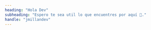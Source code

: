 ```yaml
---
heading: "Hola Dev"
subheading: "Espero te sea util lo que encuentres por aquí 🤘."
handle: "jmillandev"
---
```

